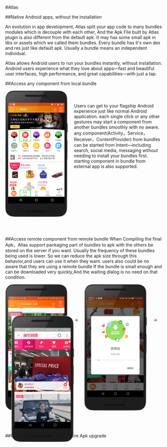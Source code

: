 #Atlas

##Native Android apps, without the installation

An evolution in app development, Atlas split your app code to many bundles modules which is decouple with each other, And the Apk File built by Atlas plugin is also different from the default apk. It may has some small apk in libs or assets which we called them bundles. Every bundle has it's own dex and res just like default apk. Usually a bundle means an independent individual. 

Atlas allows Android users to run your bundles instantly, without installation. Android users experience what they love about apps—fast and beautiful user interfaces, high performance, and great capabilities—with just a tap.

##Access any component from local bundle

<div style="height:450px">
    <div style="height:100px; float:left">
        <div><img src="img/access1.png" width='200' ></div>
   </div>
    <div style="float:left; margin-left:220px;margin-top:-60px" />
        Users can get to your flagship Android experience just like normal Android application. each single click or any other gestures may start a component from another bundles smoothly with no aware. any component(Activity，Service，Receiver，ContentProvider) from bundles can be started from Intent—including search, social media, messaging without needing to install your bundles first. starting component in bundle from external app is also supported.
    </div>
</div>


##Access remote component from remote bundle
When Compiling the final Apk，Atlas support packaging part of bundles to apk with the others be stored on the server if you want. Usually the frequency of these bundles being used is lower. So we can reduce the apk size through this behavior,and users can use it when they want. users also could be no aware that they are using a remote bundle If the bundle is small enough and can be downloaded very quickly,And the waiting dialog is no need on that condition.
<div style="height:460px">
    <div style="height:100px; float:left">
        <div><img src="img/access2.png" width='200' ></div>
        <div style="float:left; margin-left:220px;margin-top:-300px" />→</div>
    </div>
  <div style="height:100px; float: left;margin-left:20px">
        <div><img src="img/access3.png"  width='200'></div>
   <div style="float:left; margin-left:220px;margin-top:-300px" />→</div>
    </div>
    <div style="height:100px; float:left;margin-left:20px">
        <div><img src="img/access4.png" width='200'></div>
    </div>
</div>

##Update bundle without the entire Apk upgrade

